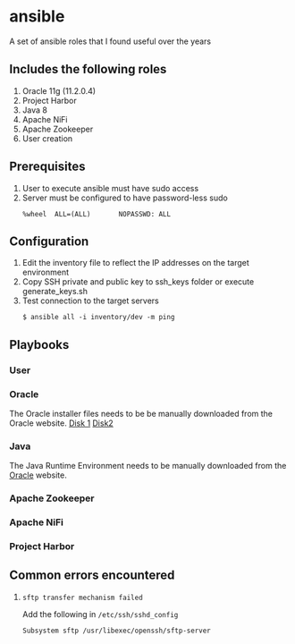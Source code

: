 # ansible
A set of ansible roles that I found useful over the years



## Includes the following roles
1. Oracle 11g (11.2.0.4)
2. Project Harbor
3. Java 8
4. Apache NiFi
5. Apache Zookeeper
6. User creation



## Prerequisites

1. User to execute ansible must have sudo access
2. Server must be configured to have password-less sudo
    ```
    %wheel  ALL=(ALL)       NOPASSWD: ALL
    ```



## Configuration

1. Edit the inventory file to reflect the IP addresses on the target environment
2. Copy SSH private and public key to ssh_keys folder or execute generate_keys.sh
3. Test connection to the target servers
    ```
    $ ansible all -i inventory/dev -m ping
    ```


## Playbooks

### User

### Oracle
The Oracle installer files needs to be be manually downloaded from the Oracle website.
[Disk 1](https://download.oracle.com/otn/linux/oracle11g/R2/linux.x64_11gR2_database_1of2.zip)
[Disk2](https://download.oracle.com/otn/linux/oracle11g/R2/linux.x64_11gR2_database_2of2.zip)

### Java
The Java Runtime Environment needs to be manually downloaded from the
[Oracle](https://www.oracle.com/technetwork/java/javase/downloads/server-jre8-downloads-2133154.html)
website.


### Apache Zookeeper

### Apache NiFi

### Project Harbor



## Common errors encountered

1. ```sftp transfer mechanism failed```

    Add the following in ```/etc/ssh/sshd_config```

    ```
    Subsystem sftp /usr/libexec/openssh/sftp-server
    ```
